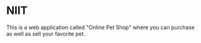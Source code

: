 # NIIT
This is a web application called "Online Pet Shop" where you can purchase as well as sell your favorite pet.

